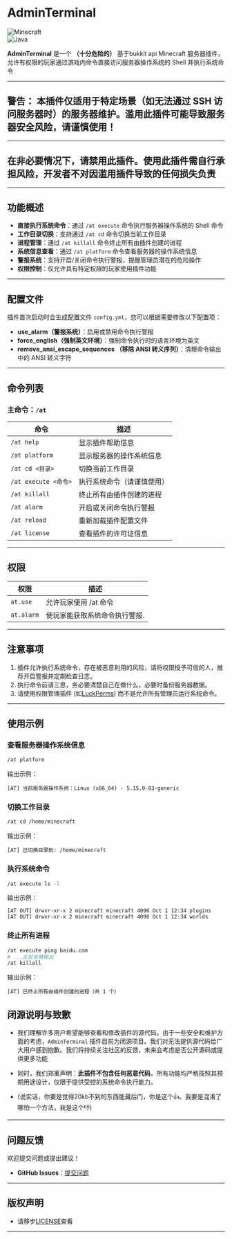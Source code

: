 # AdminTerminal

![Minecraft](https://img.shields.io/badge/Minecraft-1.8.9--1.21.4-green)  
![Java](https://img.shields.io/badge/Java-21%2B-orange)

**AdminTerminal** 是一个 **（十分危险的）** 基于bukkit api Minecraft 服务器插件，允许有权限的玩家通过游戏内命令直接访问服务器操作系统的 Shell 并执行系统命令

---
## 警告： 本插件仅适用于特定场景（如无法通过 SSH 访问服务器时）的服务器维护。滥用此插件可能导致服务器安全风险，请谨慎使用！

---

## 在非必要情况下，请禁用此插件。使用此插件需自行承担风险，开发者不对因滥用插件导致的任何损失负责

---

## 功能概述

- **直接执行系统命令**：通过 `/at execute` 命令执行服务器操作系统的 Shell 命令
- **工作目录切换**：支持通过 `/at cd` 命令切换当前工作目录
- **进程管理**：通过 `/at killall` 命令终止所有由插件创建的进程
- **系统信息查看**：通过 `/at platform` 命令查看服务器的操作系统信息
- **警报系统**：支持开启/关闭命令执行警报，提醒管理员潜在的危险操作
- **权限控制**：仅允许具有特定权限的玩家使用插件功能

---


## 配置文件

插件首次启动时会生成配置文件 `config.yml`，您可以根据需要修改以下配置项：

- **use_alarm（警报系统）**：启用或禁用命令执行警报
- **force_english（强制英文环境）**：强制命令执行时的语言环境为英文
- **remove_ansi_escape_sequences （移除 ANSI 转义序列）**：清理命令输出中的 ANSI 转义字符

---

## 命令列表

### 主命令：`/at`

| 命令                  | 描述                                          |
|-----------------------|-----------------------------------------------|
| `/at help`            | 显示插件帮助信息                             |
| `/at platform`        | 显示服务器的操作系统信息                         |
| `/at cd <目录>`       | 切换当前工作目录                             |
| `/at execute <命令>`  | 执行系统命令（请谨慎使用）                        |
| `/at killall`         | 终止所有由插件创建的进程                         |
| `/at alarm`           | 开启或关闭命令执行警报                          |
| `/at reload`          | 重新加载插件配置文件                           |
| `/at license`         | 查看插件的许可证信息                           |

---

## 权限

| 权限          | 描述             |
|-------------|----------------|
| `at.use`    | 允许玩家使用 /at 命令  |
| `at.alarm`  | 使玩家能获取系统命令执行警报.|

---

## 注意事项

1. 插件允许执行系统命令，存在被恶意利用的风险，请将权限授予可信的人，推荐开启警报并定期检查日志。
2. 执行命令前请三思，务必要清楚自己在做什么，必要时备份服务器数据。
3. 请使用权限管理插件 (如[LuckPerms](https://luckperms.net/)) 而不是允许所有管理员运行系统命令。

---
## 使用示例

### 查看服务器操作系统信息
```bash
/at platform
```
输出示例：
```
[AT] 当前服务器操作系统：Linux (x86_64) - 5.15.0-83-generic
```

### 切换工作目录
```bash
/at cd /home/minecraft
```
输出示例：
```
[AT] 已切换目录到: /home/minecraft
```

### 执行系统命令
```bash
/at execute ls -l
```
输出示例：
```
[AT OUT] drwxr-xr-x 2 minecraft minecraft 4096 Oct 1 12:34 plugins
[AT OUT] drwxr-xr-x 2 minecraft minecraft 4096 Oct 1 12:34 worlds
```

### 终止所有进程
```bash
/at execute ping baidu.com
# ...此处省略输出
/at killall
```
输出示例：
```
[AT] 已终止所有由插件创建的进程（共 1 个）
```
## 闭源说明与致歉
- 我们理解许多用户希望能够查看和修改插件的源代码。由于一些安全和维护方面的考虑，`AdminTerminal` 插件目前为闭源项目。我们对无法提供源代码给广大用户感到抱歉。我们将持续关注社区的反馈，未来会考虑是否公开源码或提供更多功能

- 同时，我们郑重声明：**此插件不包含任何恶意代码**，所有功能均严格按照其预期用途设计，仅限于提供受控的系统命令执行能力。
- (说实话，你要是觉得20kb不到的东西能藏后门，你是这个👍。我要是混淆了哪怕一个方法，我是这个👎)

---

## 问题反馈

欢迎提交问题或提出建议！
- **GitHub Issues**：[提交问题](https://github.com/Ryorin1337/AdminTerminal-release/issues)

---

## 版权声明

- 请移步[LICENSE](https://github.com/Ryorin1337/AdminTerminal-release/blob/main/LICENSE)查看
---